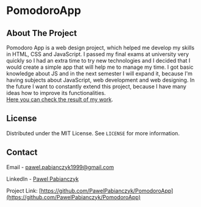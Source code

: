 # PomodoroApp
## About The Project
Pomodoro App is a web design project, which helped me develop my skills in HTML, CSS and JavaScript. I passed my final exams at university very quickly so I had an extra time to try new technologies and I decided that I would create a simple app that will help me to manage my time. I got basic knowledge about JS and in the next semester I will expand it, because I'm having subjects about JavaScript, web development and web designing. In the future I want to constantly extend this project, because I have many ideas how to improve its functionalities.<br/>[Here you can check the result of my work](https://pawelpabianczyk.github.io/PomodoroApp/).

## License

Distributed under the MIT License. See `LICENSE` for more information.

## Contact

Email - pawel.pabianczyk1999@gmail.com

LinkedIn - [Pawel Pabianczyk](https://www.linkedin.com/in/pawel-pabianczyk/)

Project Link: [https://github.com/PawelPabianczyk/PomodoroApp](https://github.com/PawelPabianczyk/PomodoroApp)

